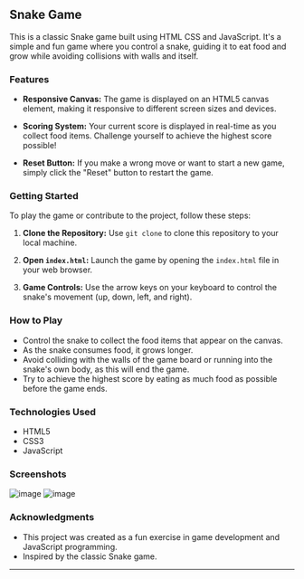 
## Snake Game

This is a classic Snake game built using HTML CSS and JavaScript. It's a simple and fun game where you control a snake, guiding it to eat food and grow while avoiding collisions with walls and itself.

### Features

- **Responsive Canvas:** The game is displayed on an HTML5 canvas element, making it responsive to different screen sizes and devices.

- **Scoring System:** Your current score is displayed in real-time as you collect food items. Challenge yourself to achieve the highest score possible!

- **Reset Button:** If you make a wrong move or want to start a new game, simply click the "Reset" button to restart the game.

### Getting Started

To play the game or contribute to the project, follow these steps:

1. **Clone the Repository:** Use `git clone` to clone this repository to your local machine.

2. **Open `index.html`:** Launch the game by opening the `index.html` file in your web browser.

3. **Game Controls:** Use the arrow keys on your keyboard to control the snake's movement (up, down, left, and right).

### How to Play

- Control the snake to collect the food items that appear on the canvas.
- As the snake consumes food, it grows longer.
- Avoid colliding with the walls of the game board or running into the snake's own body, as this will end the game.
- Try to achieve the highest score by eating as much food as possible before the game ends.

### Technologies Used

- HTML5
- CSS3
- JavaScript

### Screenshots
![image](https://github.com/Niltiwari7/snake-game/assets/93751356/ed7a8267-69ac-434a-a502-821ba06d9bb8)
![image](https://github.com/Niltiwari7/snake-game/assets/93751356/eed93481-0b87-4823-9faf-6d50adc9aef2)


### Acknowledgments

- This project was created as a fun exercise in game development and JavaScript programming.
- Inspired by the classic Snake game.

---

 
